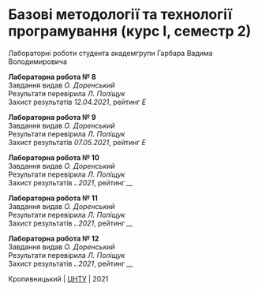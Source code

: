 ﻿# Базові методології та технології програмування (курс І, семестр 2)

Лабораторні роботи студента академгрупи Гарбара Вадима Володимировича

<b>Лабораторна робота № 8</b><br>
Завдання видав <i>О. Доренський</i><br>
Результати перевірила <i>Л. Поліщук</i><br>
Захист результатів <i>12.04.2021</i>, рейтинг <i>E</i> <br>

<b>Лабораторна робота № 9</b><br>
Завдання видав <i>О. Доренський</i><br>
Результати перевірила <i>Л. Поліщук</i><br>
Захист результатів <i>07.05.2021</i>, рейтинг <i>Е</i> <br>

<b>Лабораторна робота № 10</b><br>
Завдання видав <i>О. Доренський</i><br>
Результати перевірила <i>Л. Поліщук</i><br>
Захист результатів <i>__.__.2021</i>, рейтинг <i>__</i> <br>

<b>Лабораторна робота № 11</b><br>
Завдання видав <i>О. Доренський</i><br>
Результати перевірила <i>Л. Поліщук</i><br>
Захист результатів <i>__.__.2021</i>, рейтинг <i>__</i> <br>

<b>Лабораторна робота № 12</b><br>
Завдання видав <i>О. Доренський</i><br>
Результати перевірила <i>Л. Поліщук</i><br>
Захист результатів <i>__.__.2021</i>, рейтинг <i>__</i> <br>


Кропивницький | <a href="http://www.kntu.kr.ua/">ЦНТУ</a> | 2021
